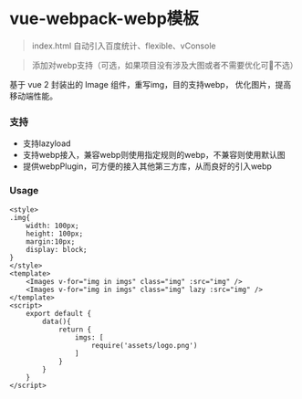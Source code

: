 # vue-webpack-webp模板

> index.html 自动引入百度统计、flexible、vConsole

> 添加对webp支持（可选，如果项目没有涉及大图或者不需要优化可不选）


基于 vue 2 封装出的 Image 组件，重写img，目的支持webp， 优化图片，提高移动端性能。

### 支持

- 支持lazyload
- 支持webp接入，兼容webp则使用指定规则的webp，不兼容则使用默认图
- 提供webpPlugin，可方便的接入其他第三方库，从而良好的引入webp

### Usage

```example
<style>
.img{
    width: 100px;
    height: 100px;
    margin:10px;
    display: block;
}
</style>
<template>
    <Images v-for="img in imgs" class="img" :src="img" />
    <Images v-for="img in imgs" class="img" lazy :src="img" />
</template>
<script>
    export default {
        data(){
            return {
                imgs: [
                    require('assets/logo.png')
                ]
            }
        }
    }
</script>
```

